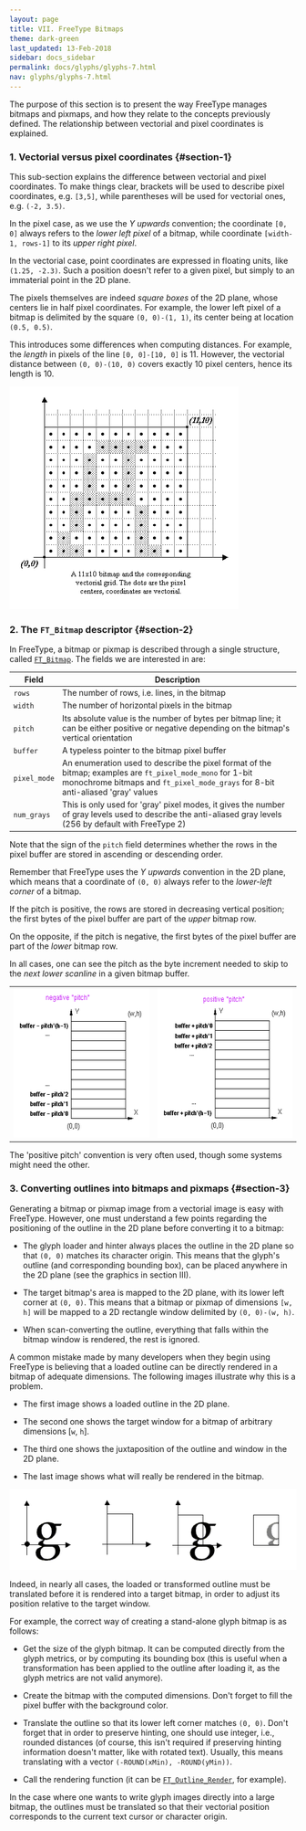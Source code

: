 ```yaml
---
layout: page
title: VII. FreeType Bitmaps
theme: dark-green
last_updated: 13-Feb-2018
sidebar: docs_sidebar
permalink: docs/glyphs/glyphs-7.html
nav: glyphs/glyphs-7.html
---
```


The purpose of this section is to present the way FreeType manages bitmaps and
pixmaps, and how they relate to the concepts previously defined.  The
relationship between vectorial and pixel coordinates is explained.

### 1\. Vectorial versus pixel coordinates {#section-1}

This sub-section explains the difference between vectorial and pixel
coordinates.  To make things clear, brackets will be used to describe pixel
coordinates, e.g.  `[3,5]`, while parentheses will be used for vectorial ones,
e.g.  `(-2, 3.5)`.

In the pixel case, as we use the _Y upwards_ convention; the coordinate 
`[0, 0]` always refers to the _lower left pixel_ of a bitmap, while coordinate
`[width-1, rows-1]` to its _upper right pixel_.

In the vectorial case, point coordinates are expressed in floating units, like
`(1.25, -2.3)`.  Such a position doesn't refer to a given pixel, but simply to
an immaterial point in the 2D plane.

The pixels themselves are indeed _square boxes_ of the 2D plane, whose centers
lie in half pixel coordinates.  For example, the lower left pixel of a bitmap
is delimited by the square `(0, 0)-(1, 1)`, its center being at location
`(0.5, 0.5)`.

This introduces some differences when computing distances.  For example, the
_length_ in pixels of the line `[0, 0]-[10, 0]` is 11\.  However, the vectorial
distance between `(0, 0)-(10, 0)` covers exactly 10 pixel centers, hence its
length is 10.

![bitmap and vector grid](assets/grid_1.png)

### 2\. The `FT_Bitmap` descriptor {#section-2}

In FreeType, a bitmap or pixmap is described through a single structure, called
[`FT_Bitmap`](../reference/ft2-basic_types.html#FT_Bitmap).  The fields we are
interested in are:

Field        | Description
-------------|------------
`rows`       | The number of rows, i.e. lines, in the bitmap
`width`      | The number of horizontal pixels in the bitmap
`pitch`      | Its absolute value is the number of bytes per bitmap line; it can be either positive or negative depending on the bitmap's vertical orientation
`buffer`     | A typeless pointer to the bitmap pixel buffer
`pixel_mode` | An enumeration used to describe the pixel format of the bitmap; examples are `ft_pixel_mode_mono` for 1-bit monochrome bitmaps and `ft_pixel_mode_grays` for 8-bit anti-aliased 'gray' values
`num_grays`  |  This is only used for  'gray' pixel modes, it gives the number of gray levels used to describe the anti-aliased gray levels (256 by default with FreeType 2)

Note that the sign of the `pitch` field determines whether the rows in the
pixel buffer are stored in ascending or descending order.

Remember that FreeType uses the _Y upwards_ convention in the 2D plane, which
means that a coordinate of `(0, 0)` always refer to the _lower-left corner_ of
a bitmap.

If the pitch is positive, the rows are stored in decreasing vertical position;
the first bytes of the pixel buffer are part of the _upper_ bitmap row.

On the opposite, if the pitch is negative, the first bytes of the pixel buffer
are part of the _lower_ bitmap row.

In all cases, one can see the pitch as the byte increment needed to skip to the
_next lower scanline_ in a given bitmap buffer.

<table class="vertical-space">
<tr>
    <td>
<img src="assets/up_flow.png"
        height="261"
        width="275"
        alt="negative 'pitch'">
    </td>
    <td>
<img src="assets/down_flow.png"
        height="263"
        width="273"
        alt="positive 'pitch'">
    </td>
</tr>
</table>

The  'positive pitch' convention is very often used, though some systems might
need the other.

### 3\. Converting outlines into bitmaps and pixmaps {#section-3}

Generating a bitmap or pixmap image from a vectorial image is easy with
FreeType.  However, one must understand a few points regarding the positioning
of the outline in the 2D plane before converting it to a bitmap:

* The glyph loader and hinter always places the outline in the 2D plane so that
  `(0, 0)` matches its character origin.  This means that the glyph's outline
  (and corresponding bounding box), can be placed anywhere in the 2D plane (see
  the graphics in section III).

* The target bitmap's area is mapped to the 2D plane, with its lower left
  corner at `(0, 0)`.  This means that a bitmap or pixmap of dimensions
  `[w, h]` will be mapped to a 2D rectangle window delimited by
  `(0, 0)-(w, h)`.

* When scan-converting the outline, everything that falls within the bitmap
  window is rendered, the rest is ignored.

A common mistake made by many developers when they begin using FreeType is
believing that a loaded outline can be directly rendered in a bitmap of
adequate dimensions.  The following images illustrate why this is a problem.

* The first image shows a loaded outline in the 2D plane.

* The second one shows the target window for a bitmap of arbitrary dimensions
  [`w`, `h`].

* The third one shows the juxtaposition of the outline and window in the 2D
  plane.

* The last image shows what will really be rendered in the bitmap.

![clipping algorithm](assets/clipping.png)

Indeed, in nearly all cases, the loaded or transformed outline must be
translated before it is rendered into a target bitmap, in order to adjust its
position relative to the target window.

For example, the correct way of creating a stand-alone glyph bitmap is as
follows:

* Get the size of the glyph bitmap. It can be computed directly from the glyph
  metrics, or by computing its bounding box (this is useful when a
  transformation has been applied to the outline after loading it, as the glyph
  metrics are not valid anymore).

* Create the bitmap with the computed dimensions.  Don't forget to fill the
  pixel buffer with the background color.

* Translate the outline so that its lower left corner matches `(0, 0)`.  Don't
  forget that in order to preserve hinting, one should use integer, i.e.,
  rounded distances (of course, this isn't required if preserving hinting
  information doesn't matter, like with rotated text).  Usually, this means
  translating with a vector `(-ROUND(xMin), -ROUND(yMin))`.

* Call the rendering function (it can be
  [`FT_Outline_Render`](../reference/ft2-outline_processing.html#FT_Outline_Render),
  for example).

In the case where one wants to write glyph images directly into a large bitmap,
the outlines must be translated so that their vectorial position corresponds to
the current text cursor or character origin.
